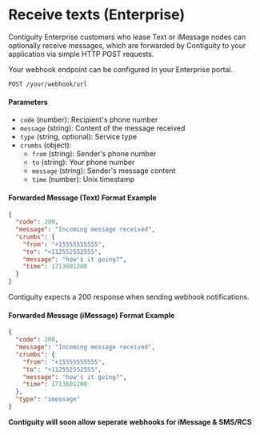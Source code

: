 
# Receive texts (Enterprise)
Contiguity Enterprise customers who lease Text or iMessage nodes can optionally receive messages, which are forwarded by Contiguity to your application via simple HTTP POST requests.

Your webhook endpoint can be configured in your Enterprise portal.

`POST /your/webhook/url`

#### Parameters

- `code` (number): Recipient's phone number
- `message` (string): Content of the message received
- `type` (string, optional): Service type
- `crumbs` (object):
  - `from` (string): Sender's phone number
  - `to` (string): Your phone number
  - `message` (string): Sender's message content
  - `time` (number): Unix timestamp

#### Forwarded Message (Text) Format Example

```json
{
  "code": 200,
  "message": "Incoming message received",
  "crumbs": {
    "from": "+15555555555",
    "to": "+112552552555",
    "message": "how's it going?",
    "time": 1713601200
  }
}
```

Contiguity expects a 200 response when sending webhook notifications.

#### Forwarded Message (iMessage) Format Example

```json
{
  "code": 200,
  "message": "Incoming message received",
  "crumbs": {
    "from": "+15555555555",
    "to": "+112552552555",
    "message": "how's it going?",
    "time": 1713601200
  },
  "type": "imessage"
}
```

**Contiguity will soon allow seperate webhooks for iMessage & SMS/RCS**